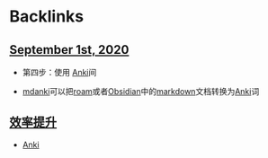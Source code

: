 
# Backlinks
## [September 1st, 2020](<September 1st, 2020.md>)
- 第四步：使用 [Anki](<Anki.md>)间

- [mdanki](<mdanki.md>)可以把[roam](<roam.md>)或者[Obsidian](<Obsidian.md>)中的[markdown](<markdown.md>)文档转换为[Anki](<Anki.md>)词

## [效率提升](<效率提升.md>)
- [Anki](<Anki.md>)

